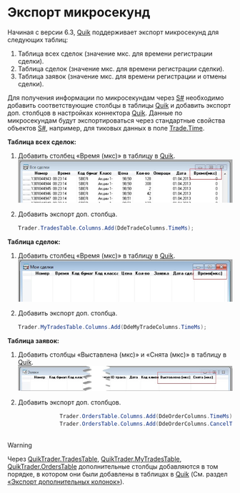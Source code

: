 # Экспорт микросекунд

Начиная с версии 6.3, [Quik](Quik.md) поддерживает экспорт микросекунд для следующих таблиц: 

1. Таблица всех сделок (значение мкс. для времени регистрации сделки).
2. Таблица сделок (значение мкс. для времени регистрации сделки).
3. Таблица заявок (значение мкс. для времени регистрации и отмены сделки).

Для получения информации по микросекундам через [S\#](StockSharpAbout.md) необходимо добавить соответствующие столбцы в таблицы [Quik](Quik.md) и добавить экспорт доп. столбцов в настройках коннектора [Quik](Quik.md). Данные по микросекундам будут экспортироваться через стандартные свойства объектов [S\#](StockSharpAbout.md), например, для тиковых данных в поле [Trade.Time](xref:StockSharp.BusinessEntities.Trade.Time).

**Таблица всех сделок:**

1. Добавить столбец «Время (мкс)» в таблицу в [Quik](Quik.md).![quik mks trades](../images/quik_mks_trades.jpg)
2. Добавить экспорт доп. столбца.

   ```cs
   Trader.TradesTable.Columns.Add(DdeTradeColumns.TimeMs);
   ```

**Таблица сделок:**

1. Добавить столбец «Время (мкс)» в таблицу в [Quik](Quik.md).![quik mks mytrades](../images/quik_mks_mytrades.jpg)
2. Добавить экспорт доп. столбца.

   ```cs
   Trader.MyTradesTable.Columns.Add(DdeMyTradeColumns.TimeMs);
   ```

**Таблица заявок:**

1. Добавить столбцы «Выставлена (мкс)» и «Снята (мкс)» в таблицу в [Quik](Quik.md).![quik mks orders](../images/quik_mks_orders.jpg)
2. Добавить экспорт доп. столбцов.

   ```cs
   				Trader.OrdersTable.Columns.Add(DdeOrderColumns.TimeMs);
   				Trader.OrdersTable.Columns.Add(DdeOrderColumns.CancelTimeMs);
   				
   ```

> [!WARNING]
> Через [QuikTrader.TradesTable](xref:StockSharp.Quik.QuikTrader.TradesTable), [QuikTrader.MyTradesTable](xref:StockSharp.Quik.QuikTrader.MyTradesTable), [QuikTrader.OrdersTable](xref:StockSharp.Quik.QuikTrader.OrdersTable) дополнительные столбцы добавляются в том порядке, в котором они были добавлены в таблицах в [Quik](Quik.md) (См. раздел [«Экспорт дополнительных колонок»](QuikExtendedInfoByDde.md)).
